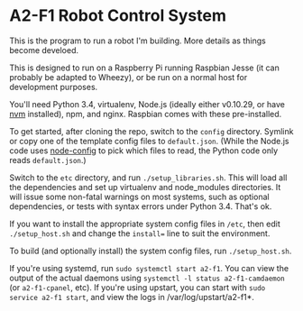 # A2-F1 Robot Control System

This is the program to run a robot I'm building.  More details as things become develoed.

This is designed to run on a Raspberry Pi running Raspbian Jesse (it can probably be adapted to Wheezy), or be run on a normal host for development purposes.

You'll need Python 3.4, virtualenv, Node.js (ideally either v0.10.29, or have [nvm](https://github.com/creationix/nvm) installed), npm, and nginx.  Raspbian comes with these pre-installed.

To get started, after cloning the repo, switch to the `config` directory.  Symlink or copy one of the template config files to `default.json`.  (While the Node.js code uses [node-config](https://www.npmjs.com/package/config) to pick which files to read, the Python code only reads `default.json`.)

Switch to the `etc` directory, and run `./setup_libraries.sh`.  This will load all the dependencies and set up virtualenv and node_modules directories.  It will issue some non-fatal warnings on most systems, such as optional dependencies, or tests with syntax errors under Python 3.4.  That's ok.

If you want to install the appropriate system config files in `/etc`, then edit `./setup_host.sh` and change the `install=` line to suit the environment.

To build (and optionally install) the system config files, run `./setup_host.sh`.

If you're using systemd, run `sudo systemctl start a2-f1`.  You can view the output of the actual daemons using `systemctl -l status a2-f1-camdaemon` (or `a2-f1-cpanel`, etc).  If you're using upstart, you can start with `sudo service a2-f1 start`, and view the logs in /var/log/upstart/a2-f1*.
